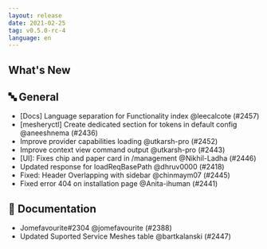 ```yaml
---
layout: release
date: 2021-02-25
tag: v0.5.0-rc-4
language: en
---
```


## What's New
## 🔤 General
- [Docs] Language separation for Functionality index @leecalcote (#2457)
- [mesheryctl] Create dedicated section for tokens in default config @aneeshnema (#2436)
- Improve provider capabilities loading @utkarsh-pro (#2452)
- Improve context view command output @utkarsh-pro (#2443)
- [UI]: Fixes chip and paper card in /management @Nikhil-Ladha (#2446)
- Updated response for loadReqBasePath @dhruv0000 (#2418)
- Fixed: Header Overlapping with sidebar @chinmaym07 (#2445)
- Fixed error 404 on installation page @Anita-ihuman (#2441)

## 📖 Documentation

- Jomefavourite#2304 @jomefavourite (#2388)
- Updated Suported Service Meshes table @bartkalanski (#2447)
